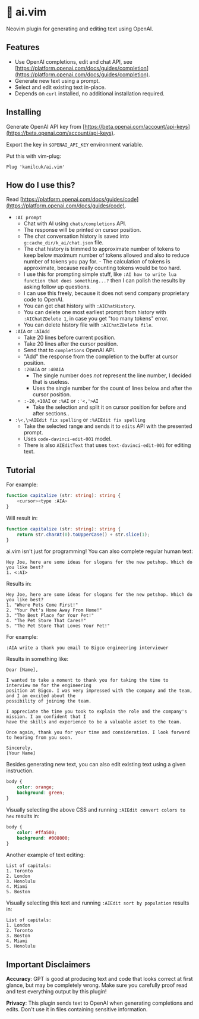 # 🤖 ai.vim

Neovim plugin for generating and editing text using OpenAI.

## Features

- Use OpenAI completions, edit and chat API, see
  [https://platform.openai.com/docs/guides/completion](https://platform.openai.com/docs/guides/completion).
- Generate new text using a prompt.
- Select and edit existing text in-place.
- Depends on `curl` installed, no additional installation required.

## Installing

Generate OpenAI API key from [https://beta.openai.com/account/api-keys](https://beta.openai.com/account/api-keys).

Export the key in `$OPENAI_API_KEY` environment variable.

Put this with vim-plug:

```vim
Plug 'kamilcuk/ai.vim'
```

## How do I use this?

Read [https://platform.openai.com/docs/guides/code](https://platform.openai.com/docs/guides/code).

- `:AI prompt`
    - Chat with AI using `chats/completions` API.
    - The response will be printed on cursor position.
    - The chat conversation history is saved into `g:cache_dir/k_ai/chat.json` file.
    - The chat history is trimmed to approximate number of tokens
      to keep below maximum number of tokens allowed and also to reduce number of tokens you pay for.
          - The calculation of tokens is approximate, because really counting tokens would be too hard.
    - I use this for prompting simple stuff, like `:AI how to write lua function that does something...?`
      then I can polish the results by asking follow up questions.
    - I can use this freely, because it does not send company proprietary code to OpenAI.
    - You can get chat history with `:AIChatHistory`.
    - You can delete one most earliest prompt from history with `:AIChatZDelete 1`, in case you get "too many tokens" error.
    - You can delete history file with `:AIChatZDelete file`.
- `:AIA` or `:AIAdd`
    - Take 20 lines before current position.
    - Take 20 lines after the cursor position.
    - Send that to `completions` OpenAI API.
    - "Add" the response from the completion to the buffer at cursor position.
    - `:20AIA` or `:40AIA`
        - The single number does _not_ represent the line number, I decided that is useless.
        - Uses the single number for the count of lines below and after the cursor position.
    - `:-20,+10AI` or `:%AI` or `:'<,'>AI`
        - Take the selection and split it on cursor position for before and after sections..
- `:\<,\>AIEdit fix spelling` or `:%AIEdit fix spelling`
   - Take the selected range and sends it to `edits` API with the presented prompt.
   - Uses `code-davinci-edit-001` model.
   - There is also `AIEditText` that uses `text-davinci-edit-001` for editing text.

## Tutorial

For example:

```typescript
function capitalize (str: string): string {
    <cursor><type :AIA>
}
```

Will result in:

```typescript
function capitalize (str: string): string {
    return str.charAt(0).toUpperCase() + str.slice(1);
}
```

ai.vim isn't just for programming! You can also complete regular human text:

```
Hey Joe, here are some ideas for slogans for the new petshop. Which do you like best?
1. <:AI>
```

Results in:

```
Hey Joe, here are some ideas for slogans for the new petshop. Which do you like best?
1. "Where Pets Come First!"
2. "Your Pet's Home Away From Home!"
3. "The Best Place for Your Pet!"
4. "The Pet Store That Cares!"
5. "The Pet Store That Loves Your Pet!"
```

For example:

```
:AIA write a thank you email to Bigco engineering interviewer
```

Results in something like:

```
Dear [Name],

I wanted to take a moment to thank you for taking the time to interview me for the engineering
position at Bigco. I was very impressed with the company and the team, and I am excited about the
possibility of joining the team.

I appreciate the time you took to explain the role and the company's mission. I am confident that I
have the skills and experience to be a valuable asset to the team.

Once again, thank you for your time and consideration. I look forward to hearing from you soon.

Sincerely,
[Your Name]
```

Besides generating new text, you can also edit existing text using a given instruction.

```css
body {
    color: orange;
    background: green;
}
```

Visually selecting the above CSS and running `:AIEdit convert colors to hex` results in:

```css
body {
    color: #ffa500;
    background: #008000;
}
```

Another example of text editing:

```
List of capitals:
1. Toronto
2. London
3. Honolulu
4. Miami
5. Boston
```

Visually selecting this text and running `:AIEdit sort by population` results in:

```
List of capitals:
1. London
2. Toronto
3. Boston
4. Miami
5. Honolulu
```

## Important Disclaimers

**Accuracy**: GPT is good at producing text and code that looks correct at first glance, but may be
completely wrong. Make sure you carefully proof read and test everything output by this plugin!

**Privacy**: This plugin sends text to OpenAI when generating completions and edits. Don't use it in
files containing sensitive information.
